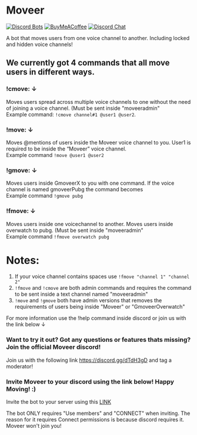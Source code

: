 # Moveer
[![Discord Bots](https://discordbots.org/api/widget/status/400724460203802624.svg?noavatar=true)](https://discordbots.org/bot/400724460203802624)
[![BuyMeACoffee](https://img.shields.io/badge/BuyMeACoffee-Donate-ff813f.svg?logo=CoffeeScript&style=flat-square)](https://www.buymeacoffee.com/Moveer)
[![Discord Chat](https://img.shields.io/discord/546695271242006549.svg)](https://discord.gg/dTdH3gD)


A bot that moves users from one voice channel to another. Including locked and hidden voice channels!

## We currently got 4 commands that all move users in different ways.


### **!cmove:** ↓ 
Moves users spread across multiple voice channels to one without the need of joining a voice channel. (Must be sent inside "moveeradmin"
<br>Example command: `!cmove channel#1 @user1 @user2`.

### **!move:** ↓

Moves @mentions of users inside the Moveer voice channel to you. User1 is required to be inside the “Moveer” voice channel.
<br>Example command `!move @user1 @user2`


### **!gmove:** ↓
Moves users inside  GmoveerX to you with one command. If the voice channel is named gmoveerPubg the command becomes
<br>Example command `!gmove pubg`
 

### **!fmove:** ↓ 
Moves users inside one voicechannel to another. Moves users inside overwatch to pubg. (Must be sent inside "moveeradmin"
<br>Example command `!fmove overwatch pubg`


# Notes:
1. If your voice channel contains spaces use `!fmove "channel 1" "channel 2"`
2. `!fmove` and `!cmove` are both admin commands and requires the command to be sent inside a text channel named "moveeradmin"
3. `!move` and `!gmove` both have admin versions that removes the requirements of users being inside "Moveer" or "GmoveerOverwatch"

For more information use the !help command inside discord or join us with the link below ↓

### Want to try it out? Got any questions or features thats missing? Join the official Moveer discord!
Join us with the following link https://discord.gg/dTdH3gD and tag a moderator!

### Invite Moveer to your discord using the link below! Happy Moving! :)
Invite the bot to your server using this [LINK](https://discordapp.com/api/oauth2/authorize?client_id=400724460203802624&permissions=17825792&scope=bot)

The bot ONLY requires "Use members" and "CONNECT" when inviting. The reason for it requires Connect permissions is because discord requires it. Moveer won't join you!

